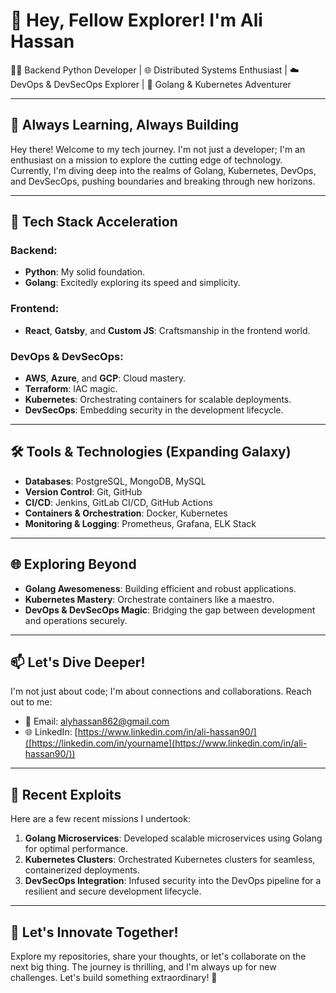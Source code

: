 # 🚀 Hey, Fellow Explorer! I'm Ali Hassan

👨‍💻 Backend Python Developer | 🌐 Distributed Systems Enthusiast | ☁️ DevOps & DevSecOps Explorer | 🚀 Golang & Kubernetes Adventurer

---

## 🌱 Always Learning, Always Building

Hey there! Welcome to my tech journey. I'm not just a developer; I'm an enthusiast on a mission to explore the cutting edge of technology. Currently, I'm diving deep into the realms of Golang, Kubernetes, DevOps, and DevSecOps, pushing boundaries and breaking through new horizons.

---

## 🚀 Tech Stack Acceleration

### Backend:
- **Python**: My solid foundation.
- **Golang**: Excitedly exploring its speed and simplicity.

### Frontend:
- **React**, **Gatsby**, and **Custom JS**: Craftsmanship in the frontend world.

### DevOps & DevSecOps:
- **AWS**, **Azure**, and **GCP**: Cloud mastery.
- **Terraform**: IAC magic.
- **Kubernetes**: Orchestrating containers for scalable deployments.
- **DevSecOps**: Embedding security in the development lifecycle.

---

## 🛠️ Tools & Technologies (Expanding Galaxy)

- **Databases**: PostgreSQL, MongoDB, MySQL
- **Version Control**: Git, GitHub
- **CI/CD**: Jenkins, GitLab CI/CD, GitHub Actions
- **Containers & Orchestration**: Docker, Kubernetes
- **Monitoring & Logging**: Prometheus, Grafana, ELK Stack

---

## 🌐 Exploring Beyond

- **Golang Awesomeness**: Building efficient and robust applications.
- **Kubernetes Mastery**: Orchestrate containers like a maestro.
- **DevOps & DevSecOps Magic**: Bridging the gap between development and operations securely.

---

## 📫 Let's Dive Deeper!

I'm not just about code; I'm about connections and collaborations. Reach out to me:

- 📧 Email: [alyhassan862@gmail.com](mailto:alyhassan862@gmail.com)
- 🌐 LinkedIn: [https://www.linkedin.com/in/ali-hassan90/]([https://linkedin.com/in/yourname](https://www.linkedin.com/in/ali-hassan90/))
---

## 🚀 Recent Exploits

Here are a few recent missions I undertook:

1. **Golang Microservices**: Developed scalable microservices using Golang for optimal performance.
2. **Kubernetes Clusters**: Orchestrated Kubernetes clusters for seamless, containerized deployments.
3. **DevSecOps Integration**: Infused security into the DevOps pipeline for a resilient and secure development lifecycle.

---

## 👾 Let's Innovate Together!

Explore my repositories, share your thoughts, or let's collaborate on the next big thing. The journey is thrilling, and I'm always up for new challenges. Let's build something extraordinary! 🌟
